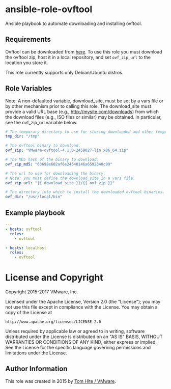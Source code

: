 # ansible-role-ovftool

Ansible playbook to automate downloading and installing ovftool.

## Requirements

Ovftool can be downloaded from [here](https://www.vmware.com/support/developer/ovf/). To use this role you must 
download the ovftool zip, host it in a local repository, and set `ovf_zip_url` to the location you store it.

This role currently supports only Debian/Ubuntu distros.

## Role Variables

Note: A non-defaulted variable, download_site, must be set by a vars file
or by other mechanism prior to calling this role. The download_site must
provide a valid URL base (e.g., http://mysite.com/downloads)
from which the download files (e.g., ISO files or similar) may be obtained.
in particular, see the ovf_zip_url variable below.

```yaml
# The temporary directory to use for storing downloaded and other temporary file.
tmp_dir: "/tmp"

# The ovftool binary to download.
ovf_zip: "VMware-ovftool-4.1.0-2459827-lin.x86_64.zip"

# The MD5 hash of the binary to download.
ovf_zip_md5: "63698e602af6e24640146a6592348c99"

# The url to use for downloading the binary.
# Note: you must define the download_site in a vars file.
ovf_zip_url: "{{ download_site }}/{{ ovf_zip }}"

# The directory into which to install the downloaded ovftool binaries.
ovf_dir: "/usr/local/bin"
```

## Example playbook

```yaml
---
- hosts: ovftool
  roles:
    - ovftool

- hosts: localhost
  roles:
    - ovftool
```

# License and Copyright
 
Copyright 2015-2017 VMware, Inc.

Licensed under the Apache License, Version 2.0 (the "License");
you may not use this file except in compliance with the License.
You may obtain a copy of the License at

    http://www.apache.org/licenses/LICENSE-2.0

Unless required by applicable law or agreed to in writing, software
distributed under the License is distributed on an "AS IS" BASIS,
WITHOUT WARRANTIES OR CONDITIONS OF ANY KIND, either express or implied.
See the License for the specific language governing permissions and
limitations under the License.

## Author Information

This role was created in 2015 by [Tom Hite / VMware](http://www.vmware.com/).
